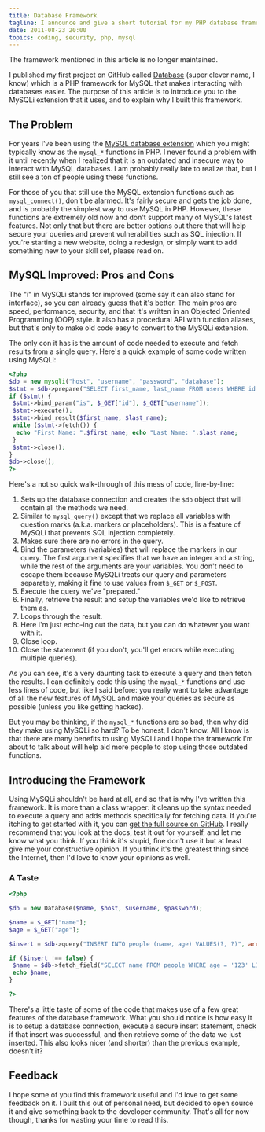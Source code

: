 ```yaml
---
title: Database Framework
tagline: I announce and give a short tutorial for my PHP database framework
date: 2011-08-23 20:00
topics: coding, security, php, mysql
---
```


<Alert>The framework mentioned in this article is no longer maintained.</Alert>

I published my first project on GitHub called [Database](http://github.com/sunnysingh/database) (super clever name, I know) which is a PHP framework for MySQL that makes interacting with databases easier. The purpose of this article is to introduce you to the MySQLi extension that it uses, and to explain why I built this framework.

## The Problem

For years I've been using the [MySQL database extension](http://www.php.net/manual/book.mysql.php "Documentation on the MySQL database extension") which you might typically know as the `mysql_*` functions in PHP. I never found a problem with it until recently when I realized that it is an outdated and insecure way to interact with MySQL databases. I am probably really late to realize that, but I still see a ton of people using these functions.

For those of you that still use the MySQL extension functions such as `mysql_connect()`, don't be alarmed. It's fairly secure and gets the job done, and is probably the simplest way to use MySQL in PHP. However, these functions are extremely old now and don't support many of MySQL's latest features. Not only that but there are better options out there that will help secure your queries and prevent vulnerabilities such as SQL injection. If you're starting a new website, doing a redesign, or simply want to add something new to your skill set, please read on.

## MySQL Improved: Pros and Cons

The "i" in MySQLi stands for improved (some say it can also stand for interface), so you can already guess that it's better. The main pros are speed, performance, security, and that it's written in an Objected Oriented Programming (OOP) style. It also has a procedural API with function aliases, but that's only to make old code easy to convert to the MySQLi extension.

The only con it has is the amount of code needed to execute and fetch results from a single query. Here's a quick example of some code written using MySQLi:

```php
<?php
$db = new mysqli("host", "username", "password", "database");
$stmt = $db->prepare("SELECT first_name, last_name FROM users WHERE id = ? AND username = ?")
if ($stmt) {
 $stmt->bind_param("is", $_GET["id"], $_GET["username"]);
 $stmt->execute();
 $stmt->bind_result($first_name, $last_name);
 while ($stmt->fetch()) {
  echo "First Name: ".$first_name; echo "Last Name: ".$last_name;
 }
 $stmt->close();
}
$db->close();
?>
```

Here's a not so quick walk-through of this mess of code, line-by-line:

1.  Sets up the database connection and creates the `$db` object that will contain all the methods we need.
2.  Similar to `mysql_query()` except that we replace all variables with question marks (a.k.a. markers or placeholders). This is a feature of MySQLi that prevents SQL injection completely.
3.  Makes sure there are no errors in the query.
4.  Bind the parameters (variables) that will replace the markers in our query. The first argument specifies that we have an integer and a string, while the rest of the arguments are your variables. You don't need to escape them because MySQLi treats our query and parameters separately, making it fine to use values from `$_GET` or `$_POST`.
5.  Execute the query we've "prepared."
6.  Finally, retrieve the result and setup the variables we'd like to retrieve them as.
7.  Loops through the result.
8.  Here I'm just echo-ing out the data, but you can do whatever you want with it.
9.  Close loop.
10. Close the statement (if you don't, you'll get errors while executing multiple queries).

As you can see, it's a very daunting task to execute a query and then fetch the results. I can definitely code this using the `mysql_*` functions and use less lines of code, but like I said before: you really want to take advantage of all the new features of MySQL and make your queries as secure as possible (unless you like getting hacked).

But you may be thinking, if the `mysql_*` functions are so bad, then why did they make using MySQLi so hard? To be honest, I don't know. All I know is that there are many benefits to using MySQLi and I hope the framework I'm about to talk about will help aid more people to stop using those outdated functions.

## Introducing the Framework

Using MySQLi shouldn't be hard at all, and so that is why I've written this framework. It is more than a class wrapper: it cleans up the syntax needed to execute a query and adds methods specifically for fetching data. If you're itching to get started with it, you can [get the full source on GitHub](http://github.com/sunnysingh/database). I really recommend that you look at the docs, test it out for yourself, and let me know what you think. If you think it's stupid, fine don't use it but at least give me your constructive opinion. If you think it's the greatest thing since the Internet, then I'd love to know your opinions as well.

### A Taste

```php
<?php

$db = new Database($name, $host, $username, $password);

$name = $_GET["name"];
$age = $_GET["age"];

$insert = $db->query("INSERT INTO people (name, age) VALUES(?, ?)", array($name, $age));

if ($insert !== false) {
 $name = $db->fetch_field("SELECT name FROM people WHERE age = '123' LIMIT 1");
 echo $name;
}

?>
```

There's a little taste of some of the code that makes use of a few great features of the database framework. What you should notice is how easy it is to setup a database connection, execute a secure insert statement, check if that insert was successful, and then retrieve some of the data we just inserted. This also looks nicer (and shorter) than the previous example, doesn't it?

## Feedback

I hope some of you find this framework useful and I'd love to get some feedback on it. I built this out of personal need, but decided to open source it and give something back to the developer community. That's all for now though, thanks for wasting your time to read this.

